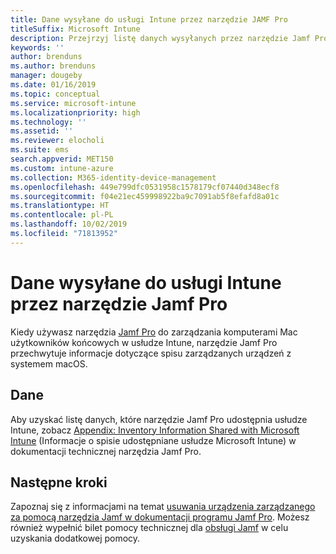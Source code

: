 ```yaml
---
title: Dane wysyłane do usługi Intune przez narzędzie JAMF Pro
titleSuffix: Microsoft Intune
description: Przejrzyj listę danych wysyłanych przez narzędzie Jamf Pro do usługi Microsoft Intune podczas integrowania narzędzia Jamf Pro w celu zarządzania komputerami Mac w usłudze Intune.
keywords: ''
author: brenduns
ms.author: brenduns
manager: dougeby
ms.date: 01/16/2019
ms.topic: conceptual
ms.service: microsoft-intune
ms.localizationpriority: high
ms.technology: ''
ms.assetid: ''
ms.reviewer: elocholi
ms.suite: ems
search.appverid: MET150
ms.custom: intune-azure
ms.collection: M365-identity-device-management
ms.openlocfilehash: 449e799dfc0531958c1578179cf07440d348ecf8
ms.sourcegitcommit: f04e21ec459998922ba9c7091ab5f8efafd8a01c
ms.translationtype: HT
ms.contentlocale: pl-PL
ms.lasthandoff: 10/02/2019
ms.locfileid: "71813952"
---
```

# <a name="data-jamf-pro-sends-to-intune"></a>Dane wysyłane do usługi Intune przez narzędzie Jamf Pro

Kiedy używasz narzędzia [Jamf Pro](https://www.jamf.com) do zarządzania komputerami Mac użytkowników końcowych w usłudze Intune, narzędzie Jamf Pro przechwytuje informacje dotyczące spisu zarządzanych urządzeń z systemem macOS. 

## <a name="data"></a>Dane  
Aby uzyskać listę danych, które narzędzie Jamf Pro udostępnia usłudze Intune, zobacz [Appendix: Inventory Information Shared with Microsoft Intune](https://docs.jamf.com/technical-papers/jamf-pro/microsoft-intune/10.9.0/Appendix__Inventory_Information_Shared_with_Microsoft_Intune.html) (Informacje o spisie udostępniane usłudze Microsoft Intune) w dokumentacji technicznej narzędzia Jamf Pro. 

<!--  
Jamf Pro reports the following information to Intune:  

* Device Azure AD ID
* JAMF Inventory State (inventory state of a computer checked in with Jamf Pro within the last 24 hours)
* OS Version
* User Azure AD ID
* Encrypted (FileVault 2)
* Gatekeeper Status
* Password: minimum number of character sets
* Password expiration (days)
* Password Type - simple, alphanumeric, or unknown
* Prevent Auto Login
* Required Passcode Length
* Password: number of previous passwords to prevent reuse
* System Integrity Protection
* Last Check-In Time
* Architecture Type
* Available RAM Slots
* Battery Capacity
* Boot ROM
* Bus Speed
* Cache Size
* Device Name
* Domain Join
* Jamf ID
* MAC address
* Make
* Model
* Model Identifier
* NIC Speed
* Number of Cores
* Number of Processors
* OS
* Platform
* Processor Speed
* Processor Type
* Secondary MAC Address
* Serial Number
* SMC Version
* Total RAM
* UDID
* User Email
--> 

<!-- 
You can remove a Jamf-managed device from the Intune console by selecting **Delete** in the **All devices** view. Bulk device deletion can be enabled by selecting multiple devices and clicking **Delete**.
-->

## <a name="next-steps"></a>Następne kroki
Zapoznaj się z informacjami na temat [usuwania urządzenia zarządzanego za pomocą narzędzia Jamf w dokumentacji programu Jamf Pro](https://www.jamf.com/jamf-nation/articles/80/unmanaging-computers-while-preserving-their-inventory-information). Możesz również wypełnić bilet pomocy technicznej dla [obsługi Jamf](https://www.jamf.com/support/) w celu uzyskania dodatkowej pomocy. 

